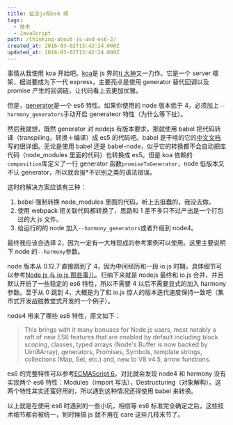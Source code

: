 ```yaml
---
title: 扯淡js和es6 续
tags:
  - 技术
  - JavaScript
path: /thinking-about-js-and-es6-2/
created_at: 2016-03-02T13:42:24.000Z
updated_at: 2016-03-02T13:42:24.000Z
---
```


事情从我使用 koa 开始吧。[koa](https://github.com/koajs/koa)是 js 界的[tj 大神](https://www.zhihu.com/question/24377059)又一力作。它是一个 server 框架，据说要成为下一代 express，主要亮点是使用 generator 替代回调以及 promise 产生的回调链，让代码看上去更加优雅。

但是，[generator](https://developer.mozilla.org/zh-CN/docs/Web/JavaScript/Reference/Statements/function*)是一个 es6 特性。如果你使用的 node 版本低于 4，必须加上`--harmony_generators`手动开启 generateor 特性（为什么等下扯）。

然后我就想，既然 generator 对 nodejs 有版本要求，那就使用 babel 把代码转译（transpiling，转换＋编译）成 es5 的代码吧。babel 是干啥的它的[中文文档](https://github.com/thejameskyle/babel-handbook/blob/master/translations/zh-Hans/user-handbook.md)写的很详细。无论是使用 babel 还是 babel-node，似乎它的转换都不会自动把库代码（node_modules 里面的代码）也转换成 es5。但是 koa 依赖的`composition`库定义了一行 generator 函数`promiseToGenerator`，node 低版本又不认 generator，所以就会报\*不识别之类的语法错误。

这时的解决方案应该有三种：

1. babel 强制转换 node_modules 里面的代码，听上去挺蠢的，我没去做。
2. 使用 webpack 把关联代码都转换了，思路和 1 差不多只不过产出是一个打包过的大 js 文件。
3. 给运行的的 node 加入`--harmony_generators`或者升级到 node4。

最终我应该会选择 2，因为一定有一大堆现成的参考案例可以使用。这里主要说明下 node 的`--harmony`参数。

node 版本从 0.12.7 直接跳到了 4，因为中间经历和一段 io.js 时期，具体细节可以参考[Node.js 与 io.js 那些事儿](http://www.infoq.com/cn/articles/node-js-and-io-js)。归纳下来就是 nodejs 最终和 io.js 合并，并且默认开启了一些稳定的 es6 特性，所以不需要 4 以后不需要显式的加入 harmony 参数。至于从 0 跳到 4，大概是为了和 io.js 惊人的版本迭代速度保持一致吧（集市式开发战胜教堂式开发的一个例子）。

node4 带来了哪些 es6 特性，原文如下：

> This brings with it many bonuses for Node.js users, most notably a raft of new ES6 features that are enabled by default including block scoping, classes, typed arrays (Node's Buffer is now backed by Uint8Array), generators, Promises, Symbols, template strings, collections (Map, Set, etc.) and, new to V8 v4.5, arrow functions.

es6 的完整特性可以参考[ECMAScript 6](https://github.com/lukehoban/es6features)。对比就会发现 node4 和 harmony 没有实现两个 es6 特性：Modules（import 写法），Destructuring（对象解构）。这两个特性其实还蛮好用的，所以遇到这种情况还得使用 babel 来转换。

以上就是在使用 es6 时遇到的一些小坑，相信等 es6 标准完全确定之后，这些技术细节都会被统一，到时候搞 js 就不用在 care 这些几枝末节了。
